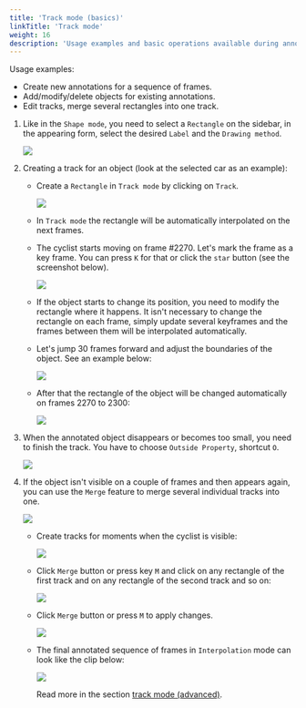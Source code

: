 ```yaml
---
title: 'Track mode (basics)'
linkTitle: 'Track mode'
weight: 16
description: 'Usage examples and basic operations available during annotation in track mode.'
---
```

Usage examples:

- Create new annotations for a sequence of frames.
- Add/modify/delete objects for existing annotations.
- Edit tracks, merge several rectangles into one track.

1. Like in the `Shape mode`, you need to select a `Rectangle` on the sidebar,
   in the appearing form, select the desired `Label` and the `Drawing method`.

   ![](/images/image083.jpg)

1. Creating a track for an object (look at the selected car as an example):

   - Create a `Rectangle` in `Track mode` by clicking on `Track`.

     ![](/images/image014.jpg)

   - In `Track mode` the rectangle will be automatically interpolated on the next frames.
   - The cyclist starts moving on frame #2270. Let's mark the frame as a key frame.
     You can press `K` for that or click the `star` button (see the screenshot below).

     ![](/images/image016.jpg)

   - If the object starts to change its position, you need to modify the rectangle where it happens.
     It isn't necessary to change the rectangle on each frame, simply update several keyframes
     and the frames between them will be interpolated automatically.
   - Let's jump 30 frames forward and adjust the boundaries of the object. See an example below:

     ![](/images/image017_detrac.jpg)

   - After that the rectangle of the object will be changed automatically on frames 2270 to 2300:

     ![](/images/gif019_detrac.gif)

1. When the annotated object disappears or becomes too small, you need to
   finish the track. You have to choose `Outside Property`, shortcut `O`.

   ![](/images/image019.jpg)

1. If the object isn't visible on a couple of frames and then appears again,
   you can use the `Merge` feature to merge several individual tracks
   into one.

   ![](/images/image020.jpg)

   - Create tracks for moments when the cyclist is visible:

     ![](/images/gif001_detrac.gif)

   - Click `Merge` button or press key `M` and click on any rectangle of the first track
     and on any rectangle of the second track and so on:

     ![](/images/image162_detrac.jpg)

   - Click `Merge` button or press `M` to apply changes.

     ![](/images/image020.jpg)

   - The final annotated sequence of frames in `Interpolation` mode can
     look like the clip below:

     ![](/images/gif003_detrac.gif)

     Read more in the section [track mode (advanced)](/docs/manual/advanced/track-mode-advanced/).
